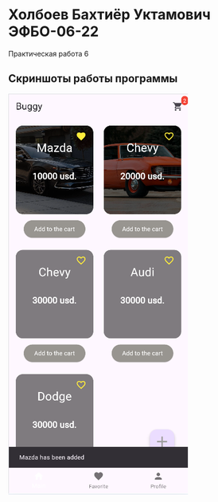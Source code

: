 # Холбоев Бахтиёр Уктамович ЭФБО-06-22

Практическая работа 6

## Скриншоты работы программы

![alt text](<lab6_1.png>)
